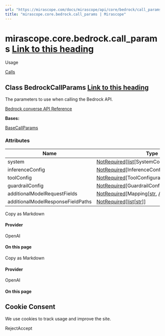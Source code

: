 ```yaml
---
url: "https://mirascope.com/docs/mirascope/api/core/bedrock/call_params"
title: "mirascope.core.bedrock.call_params | Mirascope"
---
```


# mirascope.core.bedrock.call\_params [Link to this heading](https://mirascope.com/docs/mirascope/api/core/bedrock/call_params\#mirascope-core-bedrock-call-params)

Usage

[Calls](https://mirascope.com/docs/mirascope/learn/calls#provider-specific-parameters)

## Class BedrockCallParams [Link to this heading](https://mirascope.com/docs/mirascope/api/core/bedrock/call_params\#bedrockcallparams)

The parameters to use when calling the Bedrock API.

[Bedrock converse API Reference](https://boto3.amazonaws.com/v1/documentation/api/latest/reference/services/bedrock-runtime/client/converse.html)

**Bases:**

[BaseCallParams](https://mirascope.com/docs/mirascope/api/core/base/call_params#basecallparams)

### Attributes

| Name | Type | Description |
| --- | --- | --- |
| system | [NotRequired](https://docs.python.org/3/library/typing.html#typing.NotRequired)\[[list](https://docs.python.org/3/library/stdtypes.html#list)\[SystemContentBlockTypeDef\]\] | - |
| inferenceConfig | [NotRequired](https://docs.python.org/3/library/typing.html#typing.NotRequired)\[InferenceConfigurationTypeDef\] | - |
| toolConfig | [NotRequired](https://docs.python.org/3/library/typing.html#typing.NotRequired)\[ToolConfigurationTypeDef\] | - |
| guardrailConfig | [NotRequired](https://docs.python.org/3/library/typing.html#typing.NotRequired)\[GuardrailConfigurationTypeDef\] | - |
| additionalModelRequestFields | [NotRequired](https://docs.python.org/3/library/typing.html#typing.NotRequired)\[Mapping\[[str](https://docs.python.org/3/library/stdtypes.html#str), [Any](https://docs.python.org/3/library/typing.html#typing.Any)\]\] | - |
| additionalModelResponseFieldPaths | [NotRequired](https://docs.python.org/3/library/typing.html#typing.NotRequired)\[[list](https://docs.python.org/3/library/stdtypes.html#list)\[[str](https://docs.python.org/3/library/stdtypes.html#str)\]\] | - |

Copy as Markdown

#### Provider

OpenAI

#### On this page

Copy as Markdown

#### Provider

OpenAI

#### On this page

## Cookie Consent

We use cookies to track usage and improve the site.

RejectAccept